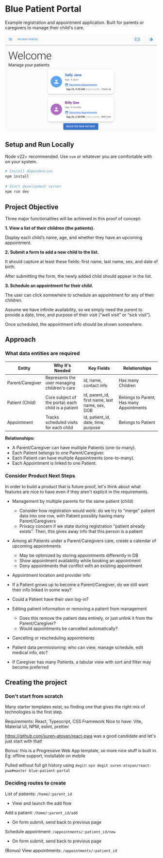 # Blue Patient Portal
Example registration and appointment application. Built for parents or caregivers to manage their child's care.

<img src="public/preview.png" alt="App preview" style="max-height: 320px; display: block;" />

## Setup and Run Locally
Node v22+ recommended. Use `nvm` or whatever you are comfortable with on your system.

```bash
# Install dependencies
npm install

# Start development server
npm run dev
```

## Project Objective
Three major functionalities will be achieved in this proof of concept:

**1. View a list of their children (the patients).**

Display each child’s name, age, and whether they have an upcoming
appointment.

**2. Submit a form to add a new child to the list.**

It should capture at least these fields: first name, last name, sex, and date of birth.

After submitting the form, the newly added child should appear in the list.

**3. Schedule an appointment for their child.**

The user can click somewhere to schedule an appointment for any of their
children.

Assume we have infinite availability, so we simply need the parent to provide a
date, time, and purpose of their visit (“well visit” or “sick visit”).

Once scheduled, the appointment info should be shown somewhere.

## Approach
### What data entities are required
| Entity         | Why It's Needed                                                                 | Key Fields                                      | Relationships                                      |
|----------------|--------------------------------------------------------------------------------|--------------------------------------------------|----------------------------------------------------|
| Parent/Caregiver | Represents the user managing children's care                                  | id, name, contact info                           | Has many Children                                  |
| Patient (Child)  | Core subject of the portal; each child is a patient                          | id, parent_id, first name, last name, sex, DOB   | Belongs to Parent; Has many Appointments           |
| Appointment      | Tracks scheduled visits for each child                                        | id, patient_id, date, time, purpose                | Belongs to Patient                                   |

**Relationships:**
- A Parent/Caregiver can have multiple Patients (one-to-many).
- Each Patient belongs to one Parent/Caregiver.
- Each Patient can have multiple Appointments (one-to-many).
- Each Appointment is linked to one Patient.


### Consider Product Next Steps
In order to build a product that is future proof, let's think about what features are nice to have even if they aren't explicit in the requirements.
- Management by multiple parents for the same patient (child)
  - Consider how registration would work: do we try to "merge" patient data into one row, with Patient possibly having many Parent/Caregivers
  - Privacy concern if we state during registration "patient already exists". Then, this gives away info that this person is a patient
- Among all Patients under a Parent/Caregivers care, create a calendar of upcoming appointments
  - May be optimized by storing appointments differently in DB
  - Show appointment availability while booking an appointment
  - Deny appointments that conflict with an existing appointment
- Appointment location and provider info
- If a Patient grows up to become a Parent/Caregiver, do we still want their info linked in some way?
- Could a Patient have their own log-in?
- Editing patient information or removing a patient from management
  - Does this remove the patient data entirely, or just unlink it from the Parent/Caregiver?
  - Would appointments be cancelled automatically?

- Cancelling or rescheduling appointments

- Patient data permissioning: who can view, manage schedule, edit medical info, etc?

- If Caregiver has many Patients, a tabular view with sort and filter may become preferred

## Creating the project
### Don't start from scratch
Many starter templates exist, so finding one that gives the right mix of technologies is the first step.

Requirements: React, Typescript, CSS Framework
Nice to have: Vite, Material UI, NPM, eslint, prettier

https://github.com/suren-atoyan/react-pwa was a good candidate and let's just start with that!

Bonus: this is a Progressive Web App template, so more nice stuff is built in. Eg: offline support, installable on mobile

Pulled without full git history using `degit`: `npx degit suren-atoyan/react-pwa#master blue-patient-portal`

### Deciding routes to create
List of patients: `/home/:parent_id`
- View and launch the add flow

Add a patient: `/home/:parent_id/add`
- On form submit, send back to previous page

Schedule appointment: `/appointments/:patient_id/new`
- On form submit, send back to previous page

(Bonus) View appointments: `/appointments/:patient_id`
